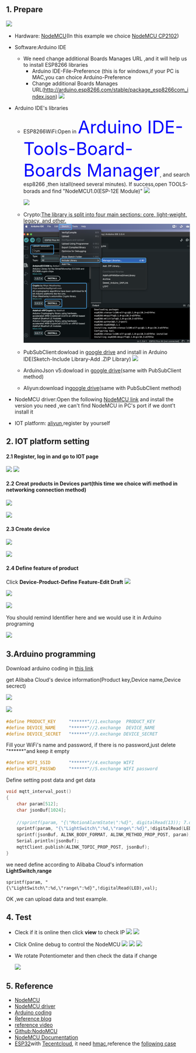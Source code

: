 ## 1. Prepare

![](https://gitlab.com/picbed/bed/uploads/6a8d834ffb50b0a2219cdfabda2de400/mcu-1.png)

* Hardware: [NodeMCU](https://www.nodemcu.com/index_en.html)(In this example we choice [NodeMCU CP2102](https://item.taobao.com/item.htm?spm=a1z09.2.0.0.271a2e8ddxUY1V&id=540886181835&_u=e1kvrthkacf4))
* Software:Arduino IDE
    * We need change additional Boards Manages URL ,and it will help us to install ESP8266 libraries
      * Arduino IDE-File-Preference (this is for windows,if your PC is MAC,you can choice Arduino-Preference
      * Change additional Boards Manages URL(http://arduino.esp8266.com/stable/package_esp8266com_index.json)
    ![](https://gitlab.com/picbed/bed/uploads/e83219459f6b001752e076784c08eec5/url.png)
    

* Arduino IDE's libraries
  * ESP8266WiFi:Open in <font color=Blue size=14 >Arduino IDE-Tools-Board-Boards Manager</font>, and search esp8266 ,then istall(need several minutes). If success,open TOOLS-borads and find "NodeMCU1.0(ESP-12E Module)"
    ![](https://gitlab.com/picbed/bed/uploads/1255223b829332b006d0a45d024bb6c9/esp8266pic.png)

    ![](https://gitlab.com/picbed/bed/uploads/4600dd4c09ced79bd7ee90ddd0839f9f/esp12e.png)
  * Crypto:[The library is split into four main sections: core, light-weight, legacy, and other.](https://rweather.github.io/arduinolibs/crypto.html)
   ![](https://raw.githubusercontent.com/bobwu0214/imageuploadservice/main/img/crypto.png)

  * PubSubClient:dowload in [google drive](https://drive.google.com/drive/folders/1P0EGIDUuRr5-aoNjbUyilK7CbrhvPbGX?usp=sharing) and install in Arduino IDE(Sketch-Include  Library-Add .ZIP Library)
    ![](https://gitlab.com/picbed/bed/uploads/b492119b4e49ced062c280024f87ca42/addlib.png)
  * ArduinoJson v5:dowload in [google drive](https://drive.google.com/drive/folders/1P0EGIDUuRr5-aoNjbUyilK7CbrhvPbGX?usp=sharing)(same with PubSubClient method)
  * Aliyun:download in[google drive](https://drive.google.com/drive/folders/1P0EGIDUuRr5-aoNjbUyilK7CbrhvPbGX?usp=sharing)(same with PubSubClient method)
* NodeMCU driver:Open the following [NodeMCU link](https://www.silabs.com/products/development-tools/software/usb-to-uart-bridge-vcp-drivers#windows) and install the version you need ,we can't find NodeMCU in PC's port if we dont't install it 
  
* IOT platform: [aliyun](www.aliyun.com),register by yourself



## 2. IOT platform setting
#### 2.1 Register, log in and go to IOT page 
![](https://gitlab.com/picbed/bed/uploads/04b273ac40bd1591a09681c24c03fe9a/iotcosole.png)
![](https://gitlab.com/picbed/bed/uploads/81b3581c6bf6143b001d22c6449c5503/iotenpage.png)
#### 2.2 Creat products in Devices part(this time we choice wifi method in networking connection method)
  ![](https://gitlab.com/picbed/bed/uploads/e1a3d564b0fa66a10b142414e4f41a42/1creatproduct.png)

  ![](https://gitlab.com/picbed/bed/uploads/d317ee8ea536f919d366353f433fa0c0/2setting_prodcut.png)
#### 2.3 Create device
![](https://gitlab.com/picbed/bed/uploads/88466b8ce48ecf45fd1eb26a96eba872/adddevice.png)

![](https://gitlab.com/picbed/bed/uploads/d1c50eef31164bb3d422054472766206/adddevice.png)
#### 2.4 Define feature of product
Click **Device-Product-Define Feature-Edit Draft**
![](https://gitlab.com/picbed/bed/uploads/652339a6cba54246c2af4b1592b20667/definefeature.png)

![](https://gitlab.com/picbed/bed/uploads/b8be03b445d6b2fab88a3b578cd7007b/editdraft.png)

![](https://gitlab.com/picbed/bed/uploads/f9967cf6adbc24030cf9826b079a429b/define_compornemnt.png)

You should remind Identifier here and we would use it in Arduino programing

![](https://gitlab.com/picbed/bed/uploads/71242c9d1354189e435efcda930e33f6/remind.png)

## 3.Arduino programming

Download arduino coding in [this link](reference_coding.md)


get Alibaba Cloud's  device information(Product key,Device name,Device secrect)

![](https://gitlab.com/picbed/bed/uploads/b85ab619577765eb0d988dee03e47424/deviceview.png)

![](https://gitlab.com/picbed/bed/uploads/5081bf40696869151c19607d9c9ff4cd/deviceinformation.png)

```cpp
#define PRODUCT_KEY     "******"//1.exchange  PRODUCT_KEY
#define DEVICE_NAME     "******"//2.exchange  DEVICE_NAME
#define DEVICE_SECRET   "******"//3.exchange DEVICE_SECRET
```
Fill your WiFi's name and password, if there is no password,just delete "******"and keep it empty


```cpp
#define WIFI_SSID       "******"//4.exchange WIFI
#define WIFI_PASSWD     "******"//5.exchange WIFI password
```

Define setting post data and get data 

```cpp
void mqtt_interval_post()
{
    char param[512];
    char jsonBuf[1024];
 
    //sprintf(param, "{\"MotionAlarmState\":%d}", digitalRead(13)); 7.define it according to your design
    sprintf(param, "{\"LightSwitch\":%d,\"range\":%d}",!digitalRead(LED),val);
    sprintf(jsonBuf, ALINK_BODY_FORMAT, ALINK_METHOD_PROP_POST, param);
    Serial.println(jsonBuf);
    mqttClient.publish(ALINK_TOPIC_PROP_POST, jsonBuf);
}
```
  we need define  according to Alibaba Cloud's information **LightSwitch**,**range**
  ```
  sprintf(param, "{\"LightSwitch\":%d,\"range\":%d}",!digitalRead(LED),val);
  ```

OK ,we can upload data and test example.


## 4. Test

* Cleck if it is online  then click **view** to check IP
  ![](https://gitlab.com/picbed/bed/uploads/9e62026e46b1cb32933dcdb3231c36af/online.png)
  ![](https://gitlab.com/picbed/bed/uploads/59fc5031dda373f2884a47823dbd7ee5/online2.png)

* Click Online debug to control the NodeMCU
  ![](https://gitlab.com/picbed/bed/uploads/82808e57fc4d8a1ee9fca2967637426f/online3.png)
  ![](https://gitlab.com/picbed/bed/uploads/be9361b1f132843925eea07ed58be88b/online5.png)
  ![](https://gitlab.com/picbed/bed/uploads/39f8e59a716e1e241bfc62144158ff63/online6.png)


* We rotate Potentiometer and then check the data if change

  ![](https://gitlab.com/picbed/bed/uploads/a75ff4b98bf2593803a266a46719de9c/onlinedebug.png)
  
## 5. Reference
* [NodeMCU](https://nodemcu.readthedocs.io/en/master/)
* [NodeMCU driver](https://www.silabs.com/products/development-tools/software/usb-to-uart-bridge-vcp-drivers#windows) 
* [Arduino coding](https://drive.google.com/open?id=1cAExMnKYho5SH_uD8sBeWB3pvG46BIUa)
* [Reference blog](https://blog.csdn.net/ziqi5543/article/details/88710552)
* [reference video](https://www.bilibili.com/video/BV15E411o73P?t=270)
* [Github:NodoMCU](https://github.com/nodemcu/nodemcu-firmware)
* [NodeMCU Documentation](https://nodemcu.readthedocs.io/en/release/)
* [ESP32](https://nexmaker-profabx.oss-cn-hangzhou.aliyuncs.com/coding/v4tecentcloud.ino)with [Tecentcloud](https://cloud.tencent.com/?fromSource=gwzcw.7468276.7468276.7468276&utm_medium=cpc&utm_id=gwzcw.7468276.7468276.7468276), it need [hmac](https://55jy79.csb.app/),reference the [following case](https://blog.csdn.net/u012370512/article/details/131936187?spm=1001.2014.3001.5506)